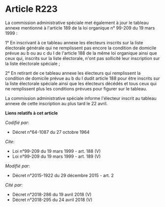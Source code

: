# Article R223

La commission administrative spéciale met également à jour le tableau annexe mentionné à l'article 189 de la loi organique n°
99-209 du 19 mars 1999 : 

1° En inscrivant à ce tableau annexe les électeurs inscrits sur la liste électorale générale qui ne remplissent pas encore la
condition de domicile prévue au b ou au c du I de l'article 188 de la même loi organique ainsi que ceux qui, inscrits sur la
liste électorale, n'ont pas sollicité leur inscription sur la liste électorale spéciale ; 

2° En retirant de ce tableau annexe les électeurs qui remplissent la condition de domicile prévue au b du I dudit article 188
pour être inscrits sur la liste électorale spéciale ainsi que les électeurs décédés et tous ceux qui ne remplissent plus les
conditions prévues pour figurer sur le tableau. 

La commission administrative spéciale informe l'électeur inscrit au tableau annexe de cette inscription au plus tard le 22
avril.

**Liens relatifs à cet article**

_Codifié par_:

  - Décret n°64-1087 du 27 octobre 1964

_Cite_:

  - Loi n°99-209 du 19 mars 1999 - art. 188 (V)
  - Loi n°99-209 du 19 mars 1999 - art. 189 (V)

_Modifié par_:

  - Décret n°2015-1922 du 29 décembre 2015 - art. 2

_Cité par_:

  - Décret n°2018-286 du 19 avril 2018 (V)
  - Décret n°2018-295 du 24 avril 2018 (V)
